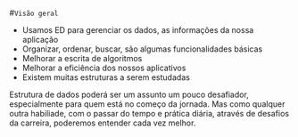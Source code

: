 #`Visão geral`

* Usamos ED para gerenciar os dados, as informações da nossa aplicação
* Organizar, ordenar, buscar, são algumas funcionalidades básicas
* Melhorar a escrita de algoritmos
* Melhorar a eficiência dos nossos aplicativos
* Existem muitas estruturas a serem estudadas

Estrutura de dados poderá ser um assunto um pouco desafiador, especialmente para quem está no começo da jornada. Mas como qualquer outra habiliade, com o passar do tempo e prática diária, através de desafios da carreira, poderemos entender cada vez melhor.